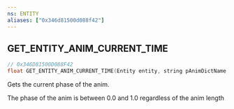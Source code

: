 ```yaml
---
ns: ENTITY
aliases: ["0x346d81500d088f42"]
---
```

## GET_ENTITY_ANIM_CURRENT_TIME

```c
// 0x346D81500D088F42
float GET_ENTITY_ANIM_CURRENT_TIME(Entity entity, string pAnimDictName, string pAnimName);
```

Gets the current phase of the anim.

The phase of the anim is between 0.0 and 1.0 regardless of the anim length


